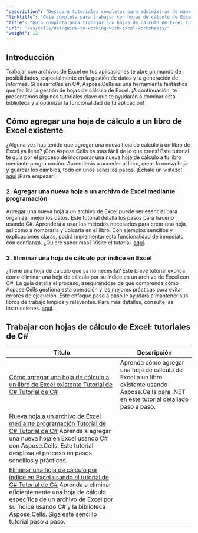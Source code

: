 ```yaml
---
"description": "Descubra tutoriales completos para administrar de manera eficiente hojas de cálculo de Excel con Aspose.Cells para .NET, diseñados para desarrolladores de C#."
"linktitle": "Guía completa para trabajar con hojas de cálculo de Excel Tutoriales de C#"
"title": "Guía completa para trabajar con hojas de cálculo de Excel Tutoriales de C#"
"url": "/es/cells/net/guide-to-working-with-excel-worksheets/"
"weight": 12
---
```


## Introducción

Trabajar con archivos de Excel en tus aplicaciones te abre un mundo de posibilidades, especialmente en la gestión de datos y la generación de informes. Si desarrollas en C#, Aspose.Cells es una herramienta fantástica que facilita la gestión de hojas de cálculo de Excel. ¡A continuación, te presentamos algunos tutoriales clave que te ayudarán a dominar esta biblioteca y a optimizar la funcionalidad de tu aplicación!

## Cómo agregar una hoja de cálculo a un libro de Excel existente  
¿Alguna vez has tenido que agregar una nueva hoja de cálculo a un libro de Excel ya lleno? ¡Con Aspose.Cells es más fácil de lo que crees! Este tutorial te guía por el proceso de incorporar una nueva hoja de cálculo a tu libro mediante programación. Aprenderás a acceder al libro, crear la nueva hoja y guardar los cambios, todo en unos sencillos pasos. ¡Échale un vistazo! [aquí](./adding-worksheet-to-existing-excel-workbook-csharp-tutorial/) ¡Para empezar!

### 2. Agregar una nueva hoja a un archivo de Excel mediante programación  
Agregar una nueva hoja a un archivo de Excel puede ser esencial para organizar mejor los datos. Este tutorial detalla los pasos para hacerlo usando C#. Aprenderá a usar los métodos necesarios para crear una hoja, así como a nombrarla y ubicarla en el libro. Con ejemplos sencillos y explicaciones claras, podrá implementar esta funcionalidad de inmediato con confianza. ¿Quiere saber más? Visite el tutorial. [aquí](./add-new-sheet-to-excel-file-csharp-tutorial/).

### 3. Eliminar una hoja de cálculo por índice en Excel  
¿Tiene una hoja de cálculo que ya no necesita? Este breve tutorial explica cómo eliminar una hoja de cálculo por su índice en un archivo de Excel con C#. La guía detalla el proceso, asegurándose de que comprenda cómo Aspose.Cells gestiona esta operación y las mejores prácticas para evitar errores de ejecución. Este enfoque paso a paso le ayudará a mantener sus libros de trabajo limpios y relevantes. Para más detalles, consulte las instrucciones. [aquí](./delete-worksheet-by-index-excel-csharp-tutorial/).

## Trabajar con hojas de cálculo de Excel: tutoriales de C#
| Título | Descripción |
| --- | --- | 
| [Cómo agregar una hoja de cálculo a un libro de Excel existente Tutorial de C# Tutorial de C#](./adding-worksheet-to-existing-excel-workbook-csharp-tutorial/) | Aprenda cómo agregar una hoja de cálculo de Excel a un libro existente usando Aspose.Cells para .NET en este tutorial detallado paso a paso. |  
| [Nueva hoja a un archivo de Excel mediante programación Tutorial de C# Tutorial de C#](./add-new-sheet-to-excel-file-csharp-tutorial/) Aprenda a agregar una nueva hoja en Excel usando C# con Aspose.Cells. Este tutorial desglosa el proceso en pasos sencillos y prácticos.  
| [Eliminar una hoja de cálculo por índice en Excel usando el tutorial de C# Tutorial de C#](./delete-worksheet-by-index-excel-csharp-tutorial/) Aprenda a eliminar eficientemente una hoja de cálculo específica de un archivo de Excel por su índice usando C# y la biblioteca Aspose.Cells. Siga este sencillo tutorial paso a paso.